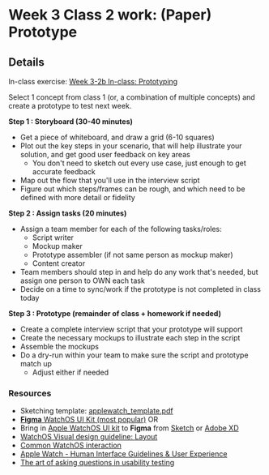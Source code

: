 # Week 3 Class 2 work: (Paper) Prototype

## Details

In-class exercise: [Week 3-2b In-class: Prototyping](https://drive.google.com/drive/folders/1kCPUsO4_f6Hz47THcBzFBiMlCJIzpvG7)

Select 1 concept from class 1 (or, a combination of multiple concepts) and create a prototype to test next week.


**Step 1 : Storyboard (30-40 minutes)**

- Get a piece of whiteboard, and draw a grid (6-10 squares)
- Plot out the key steps in your scenario, that will help illustrate your solution, and get good user feedback on key areas  
    - You don't need to sketch out every use case, just enough to get accurate feedback
- Map out the flow that you'll use in the interview script
- Figure out which steps/frames can be rough, and which need to be defined with more detail or fidelity


**Step 2 : Assign tasks (20 minutes)**

- Assign a team member for each of the following tasks/roles:
    - Script writer
    - Mockup maker
    - Prototype assembler (if not same person as mockup maker)
    - Content creator
- Team members should step in and help do any work that's needed, but assign one person to OWN each task
- Decide on a time to sync/work if the prototype is not completed in class today


**Step 3 : Prototype (remainder of class + homework if needed)**

- Create a complete interview script that your prototype will support
- Create the necessary mockups to illustrate each step in the script
- Assemble the mockups
- Do a dry-run within your team to make sure the script and prototype match up
    - Adjust either if needed


### Resources 
- Sketching template: [applewatch_template.pdf](../files/applewatch_template.pdf)
- [**Figma** WatchOS UI Kit (most popular)](https://www.figma.com/community/file/860215346713471808) OR 
- Bring in [Apple WatchOS UI kit](https://developer.apple.com/design/resources/#watchos-apps) to **Figma** from [Sketch](https://help.figma.com/hc/en-us/articles/360040514273-Import-Sketch-files) or [Adobe XD](https://mockitt.wondershare.com/adobe-xd/xd-to-figma.html)
- [WatchOS Visual design guideline: Layout](https://developer.apple.com/design/human-interface-guidelines/platforms/designing-for-watchos/)
- [Common WatchOS interaction](https://pbs.twimg.com/media/Dm_StBuU0AE13zI.jpg)
- [Apple Watch - Human Interface Guidelines & User Experience](https://drive.google.com/file/d/19v8xM5zdZF5KHfAB2aFDljnlpB8ug392/view?usp=sharing) 
- [The art of asking questions in usability testing](https://www.akendi.com/blog/the-art-of-asking-questions-in-usability-testing/) 